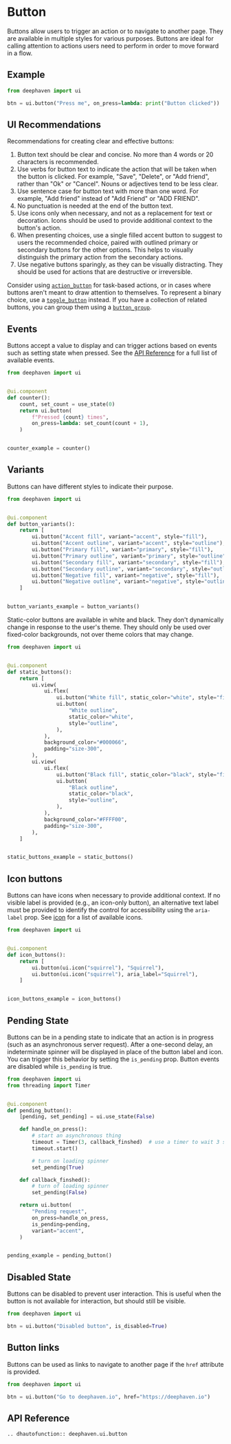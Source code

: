 # Button

Buttons allow users to trigger an action or to navigate to another page. They are available in multiple styles for various purposes. Buttons are ideal for calling attention to actions users need to perform in order to move forward in a flow.

## Example

```python
from deephaven import ui

btn = ui.button("Press me", on_press=lambda: print("Button clicked"))
```

## UI Recommendations

Recommendations for creating clear and effective buttons:

1. Button text should be clear and concise. No more than 4 words or 20 characters is recommended.
2. Use verbs for button text to indicate the action that will be taken when the button is clicked. For example, "Save", "Delete", or "Add friend", rather than "Ok" or "Cancel". Nouns or adjectives tend to be less clear.
3. Use sentence case for button text with more than one word. For example, "Add friend" instead of "Add Friend" or "ADD FRIEND".
4. No punctuation is needed at the end of the button text.
5. Use icons only when necessary, and not as a replacement for text or decoration. Icons should be used to provide additional context to the button's action.
6. When presenting choices, use a single filled accent button to suggest to users the recommended choice, paired with outlined primary or secondary buttons for the other options. This helps to visually distinguish the primary action from the secondary actions.
7. Use negative buttons sparingly, as they can be visually distracting. They should be used for actions that are destructive or irreversible.

Consider using [`action_button`](./action_button.md) for task-based actions, or in cases where buttons aren't meant to draw attention to themselves. To represent a binary choice, use a [`toggle_button`](./toggle_button.md) instead. If you have a collection of related buttons, you can group them using a [`button_group`](./button_group.md).

## Events

Buttons accept a value to display and can trigger actions based on events such as setting state when pressed. See the [API Reference](#api-reference) for a full list of available events.

```python
from deephaven import ui


@ui.component
def counter():
    count, set_count = use_state(0)
    return ui.button(
        f"Pressed {count} times",
        on_press=lambda: set_count(count + 1),
    )


counter_example = counter()
```

## Variants

Buttons can have different styles to indicate their purpose.

```python
from deephaven import ui


@ui.component
def button_variants():
    return [
        ui.button("Accent fill", variant="accent", style="fill"),
        ui.button("Accent outline", variant="accent", style="outline"),
        ui.button("Primary fill", variant="primary", style="fill"),
        ui.button("Primary outline", variant="primary", style="outline"),
        ui.button("Secondary fill", variant="secondary", style="fill"),
        ui.button("Secondary outline", variant="secondary", style="outline"),
        ui.button("Negative fill", variant="negative", style="fill"),
        ui.button("Negative outline", variant="negative", style="outline"),
    ]


button_variants_example = button_variants()
```

Static-color buttons are available in white and black. They don't dynamically change in response to the user's theme. They should only be used over fixed-color backgrounds, not over theme colors that may change.

```python
from deephaven import ui


@ui.component
def static_buttons():
    return [
        ui.view(
            ui.flex(
                ui.button("White fill", static_color="white", style="fill"),
                ui.button(
                    "White outline",
                    static_color="white",
                    style="outline",
                ),
            ),
            background_color="#000066",
            padding="size-300",
        ),
        ui.view(
            ui.flex(
                ui.button("Black fill", static_color="black", style="fill"),
                ui.button(
                    "Black outline",
                    static_color="black",
                    style="outline",
                ),
            ),
            background_color="#FFFF00",
            padding="size-300",
        ),
    ]


static_buttons_example = static_buttons()
```

## Icon buttons

Buttons can have icons when necessary to provide additional context. If no visible label is provided (e.g., an icon-only button), an alternative text label must be provided to identify the control for accessibility using the `aria-label` prop. See [icon](./icon.md) for a list of available icons.

```python
from deephaven import ui


@ui.component
def icon_buttons():
    return [
        ui.button(ui.icon("squirrel"), "Squirrel"),
        ui.button(ui.icon("squirrel"), aria_label="Squirrel"),
    ]


icon_buttons_example = icon_buttons()
```

## Pending State

Buttons can be in a pending state to indicate that an action is in progress (such as an asynchronous server request). After a one-second delay, an indeterminate spinner will be displayed in place of the button label and icon. You can trigger this behavior by setting the `is_pending` prop. Button events are disabled while `is_pending` is true.

```python
from deephaven import ui
from threading import Timer


@ui.component
def pending_button():
    [pending, set_pending] = ui.use_state(False)

    def handle_on_press():
        # start an asynchronous thing
        timeout = Timer(3, callback_finshed)  # use a timer to wait 3 seconds
        timeout.start()

        # turn on loading spinner
        set_pending(True)

    def callback_finshed():
        # turn of loading spinner
        set_pending(False)

    return ui.button(
        "Pending request",
        on_press=handle_on_press,
        is_pending=pending,
        variant="accent",
    )


pending_example = pending_button()
```

## Disabled State

Buttons can be disabled to prevent user interaction. This is useful when the button is not available for interaction, but should still be visible.

```python
from deephaven import ui

btn = ui.button("Disabled button", is_disabled=True)
```

## Button links

Buttons can be used as links to navigate to another page if the `href` attribute is provided.

```python
from deephaven import ui

btn = ui.button("Go to deephaven.io", href="https://deephaven.io")
```

## API Reference

```{eval-rst}
.. dhautofunction:: deephaven.ui.button
```
